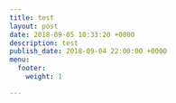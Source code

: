 ```yaml
---
title: test
layout: post
date: 2018-09-05 10:33:20 +0000
description: test
publish_date: 2018-09-04 22:00:00 +0000
menu:
  footer:
    weight: 1

---
```

